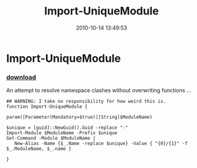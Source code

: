 ﻿---
pid:            2303
parent:         0
children:       
poster:         Joel Bennett
title:          Import-UniqueModule
date:           2010-10-14 13:49:53
description:    An attempt to resolve namespace clashes without overwriting functions ...
format:         posh
---

# Import-UniqueModule

### [download](2303.ps1)  

An attempt to resolve namespace clashes without overwriting functions ...

```posh
## WARNING: I take no responsibility for how weird this is.
function Import-UniqueModule { 

param([Parameter(Mandatory=$true)][String]$ModuleName)

$unique = [guid]::NewGuid().Guid -replace "-"
Import-Module $ModuleName -Prefix $unique
Get-Command -Module $ModuleName | 
   New-Alias -Name {$_.Name -replace $unique} -Value { "{0}/{1}" -f $_.ModuleName, $_.name }

}

```
